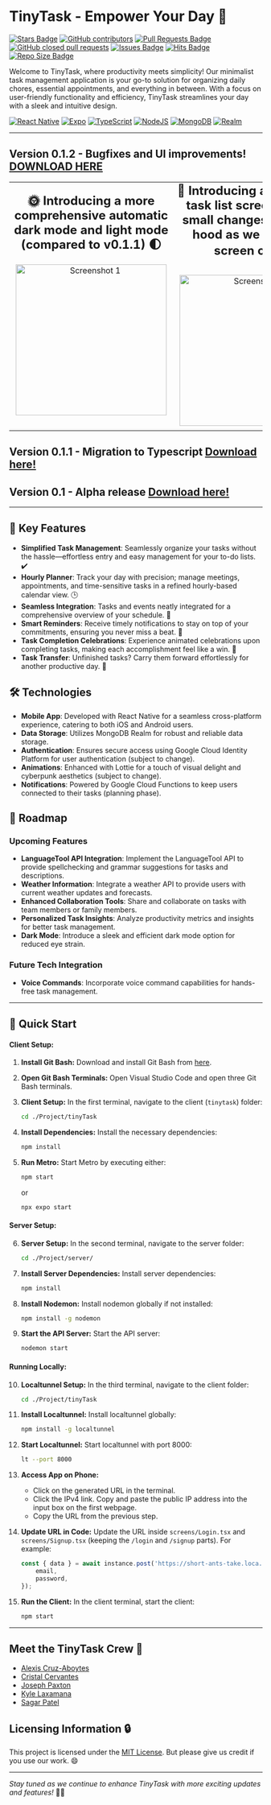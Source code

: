 # TinyTask - Empower Your Day 🚀

<a href="https://github.com/CSC-4350-FL2023/CyberPunk/stargazers"><img src="https://img.shields.io/github/stars/CSC-4350-FL2023/CyberPunk?color=yellow" alt="Stars Badge"/></a> <a href="https://github.com/CSC-4350-FL2023/CyberPunk/graphs/contributors"><img alt="GitHub contributors" src="https://img.shields.io/github/contributors-anon/CSC-4350-FL2023/CyberPunk"></a> <a href="https://github.com/CSC-4350-FL2023/CyberPunk/pulls"><img src="https://img.shields.io/github/issues-pr/CSC-4350-FL2023/CyberPunk?color=blue" alt="Pull Requests Badge"/></a> <a href="https://github.com/CSC-4350-FL2023/CyberPunk/pulls?q=is%3Apr+is%3Aclosed"><img alt="GitHub closed pull requests" src="https://img.shields.io/github/issues-pr-closed-raw/CSC-4350-FL2023/CyberPunk"></a> <a href="https://github.com/CSC-4350-FL2023/CyberPunk/issues"><img src="https://img.shields.io/github/issues/CSC-4350-FL2023/CyberPunk?color=important" alt="Issues	 Badge"/></a> <a href="http://hits.dwyl.com/CSC-4350-FL2023/CyberPunk"><img src="http://hits.dwyl.com/CSC-4350-FL2023/CyberPunk.svg?style=flat" alt="Hits Badge"/></a> <a href="https://github.com/CSC-4350-FL2023/CyberPunk"><img src="https://img.shields.io/github/repo-size/CSC-4350-FL2023/CyberPunk?color=ff69b4" alt="Repo Size Badge"/></a>

Welcome to TinyTask, where productivity meets simplicity! Our minimalist task management application is your go-to solution for organizing daily chores, essential appointments, and everything in between. With a focus on user-friendly functionality and efficiency, TinyTask streamlines your day with a sleek and intuitive design.

[![React Native](https://img.shields.io/badge/react_native-%2320232a.svg?style=for-the-badge&logo=react&logoColor=%2361DAFB)](https://reactnative.dev/) [![Expo](https://img.shields.io/badge/expo-1C1E24?style=for-the-badge&logo=expo&logoColor=#D04A37)](https://expo.dev/) [![TypeScript](https://img.shields.io/badge/typescript-%23007ACC.svg?style=for-the-badge&logo=typescript&logoColor=white)](https://www.typescriptlang.org/) [![NodeJS](https://img.shields.io/badge/node.js-6DA55F?style=for-the-badge&logo=node.js&logoColor=white)](https://nodejs.org/en/about) [![MongoDB](https://img.shields.io/badge/MongoDB-%234ea94b.svg?style=for-the-badge&logo=mongodb&logoColor=white)](https://www.mongodb.com/) [![Realm](https://img.shields.io/badge/Realm-39477F?style=for-the-badge&logo=realm&logoColor=white)](https://www.mongodb.com/developer/products/realm/)

***

## Version 0.1.2 - Bugfixes and UI improvements! [DOWNLOAD HERE](https://github.com/CSC-4350-FL2023/CyberPunk/releases/tag/v0.1.2)
<table style="width: 100%;">
  <tr>
    <td style="text-align: center; width: 50%;">
      <text style="font-size: 24px;"><b>🌞 Introducing a more comprehensive automatic dark mode and light mode (compared to v0.1.1) 🌓</b></text>
      <br><br><img src="https://github.com/CSC-4350-FL2023/CyberPunk/blob/main/README/1_2_darkmode.gif" alt="Screenshot 1" width="300" style="padding: 5px;">
    </td>
    <td style="text-align: center; width: 50%;">
      <text style="font-size: 24px;"><b>📝 Introducing an improved task list screen! Lots of small changes under the hood as we build this screen out. 📚</b></text>
      <br><br><img src="https://github.com/CSC-4350-FL2023/CyberPunk/blob/main/README/1_2_tasklist.gif" alt="Screenshot 2" width="300" style="padding: 5px;">
    </td>
    <!--<td style="text-align: center; width: 25%;">
      <text>Task List</text>
      <img src="https://github.com/CSC-4350-FL2023/CyberPunk/blob/main/README/1_tasklist.gif" alt="Screenshot 3" width="300" style="padding: 5px;">
    </td>
    <td style="text-align: center; width: 25%;">
      <text>Calendar View</text>
      <img src="https://github.com/CSC-4350-FL2023/CyberPunk/blob/main/README/1_calendarview.gif" alt="Screenshot 3" width="300" style="padding: 5px;">
    </td>-->
  </tr>
</table>

## Version 0.1.1 - Migration to Typescript [Download here!](https://github.com/CSC-4350-FL2023/CyberPunk/releases/tag/v0.1.1)

## Version 0.1 - Alpha release [Download here!](https://github.com/CSC-4350-FL2023/CyberPunk/releases/tag/v0.1)

***

## 🚀 Key Features

- **Simplified Task Management**: Seamlessly organize your tasks without the hassle—effortless entry and easy management for your to-do lists. ✔️
- **Hourly Planner**: Track your day with precision; manage meetings, appointments, and time-sensitive tasks in a refined hourly-based calendar view. 🕒
- **Seamless Integration**: Tasks and events neatly integrated for a comprehensive overview of your schedule. 📅
- **Smart Reminders**: Receive timely notifications to stay on top of your commitments, ensuring you never miss a beat. 🚨
- **Task Completion Celebrations**: Experience animated celebrations upon completing tasks, making each accomplishment feel like a win. 🎉
- **Task Transfer**: Unfinished tasks? Carry them forward effortlessly for another productive day. 🚀

## 🛠️ Technologies

- **Mobile App**: Developed with React Native for a seamless cross-platform experience, catering to both iOS and Android users.
- **Data Storage**: Utilizes MongoDB Realm for robust and reliable data storage.
- **Authentication**: Ensures secure access using Google Cloud Identity Platform for user authentication (subject to change).
- **Animations**: Enhanced with Lottie for a touch of visual delight and cyberpunk aesthetics (subject to change).
- **Notifications**: Powered by Google Cloud Functions to keep users connected to their tasks (planning phase).

## 🚀 Roadmap

### Upcoming Features

- **LanguageTool API Integration**: Implement the LanguageTool API to provide spellchecking and grammar suggestions for tasks and descriptions.
- **Weather Information**: Integrate a weather API to provide users with current weather updates and forecasts.
- **Enhanced Collaboration Tools**: Share and collaborate on tasks with team members or family members.
- **Personalized Task Insights**: Analyze productivity metrics and insights for better task management.
- **Dark Mode**: Introduce a sleek and efficient dark mode option for reduced eye strain.

### Future Tech Integration

- **Voice Commands**: Incorporate voice command capabilities for hands-free task management.

***

## 🏃‍ Quick Start

#### Client Setup:
1. **Install Git Bash:**
   Download and install Git Bash from [here](https://git-scm.com/downloads).

2. **Open Git Bash Terminals:**
   Open Visual Studio Code and open three Git Bash terminals.

3. **Client Setup:**
   In the first terminal, navigate to the client (`tinytask`) folder:
   ```bash
   cd ./Project/tinyTask
   ```

4. **Install Dependencies:**
   Install the necessary dependencies:
   ```bash
   npm install
   ```

5. **Run Metro:**
   Start Metro by executing either:
   ```bash
   npm start
   ```
   or
   ```bash
   npx expo start
   ```

#### Server Setup:
6. **Server Setup:**
   In the second terminal, navigate to the server folder:
   ```bash
   cd ./Project/server/
   ```

7. **Install Server Dependencies:**
   Install server dependencies:
   ```bash
   npm install
   ```

8. **Install Nodemon:**
   Install nodemon globally if not installed:
   ```bash
   npm install -g nodemon
   ```

9. **Start the API Server:**
   Start the API server:
   ```bash
   nodemon start
   ```

#### Running Locally:

10. **Localtunnel Setup:**
    In the third terminal, navigate to the client folder:
    ```bash
    cd ./Project/tinyTask
    ```

11. **Install Localtunnel:**
    Install localtunnel globally:
    ```bash
    npm install -g localtunnel
    ```

12. **Start Localtunnel:**
    Start localtunnel with port 8000:
    ```bash
    lt --port 8000
    ```

13. **Access App on Phone:**
    - Click on the generated URL in the terminal.
    - Click the IPv4 link. Copy and paste the public IP address into the input box on the first webpage.
    - Copy the URL from the previous step.

14. **Update URL in Code:**
    Update the URL inside `screens/Login.tsx` and `screens/Signup.tsx` (keeping the `/login` and `/signup` parts). For example:
    ```typescript
    const { data } = await instance.post('https://short-ants-take.loca.lt/login', {
        email,
        password,
    });
    ```

15. **Run the Client:**
    In the client terminal, start the client:
    ```bash
    npm start
    ```

***

## Meet the TinyTask Crew 🌟

- [Alexis Cruz-Aboytes](https://github.com/ChicoQuemador1)
- [Cristal Cervantes](https://github.com/cristalc13)
- [Joseph Paxton](https://github.com/jpaxton7)
- [Kyle Laxamana](https://github.com/kyleLaxamana)
- [Sagar Patel](https://github.com/SagarPateI)

## Licensing Information 🔒

This project is licensed under the [MIT License](LICENSE). But please give us credit if you use our work. 😄

---

*Stay tuned as we continue to enhance TinyTask with more exciting updates and features!* 🚀💡

